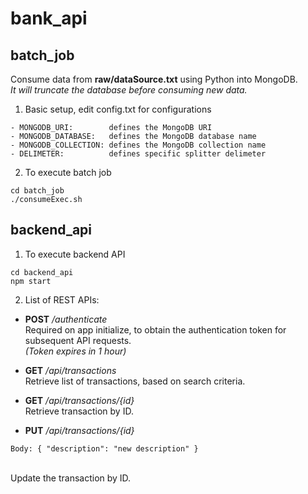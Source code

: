 # bank_api<br/>
## batch_job
Consume data from **raw/dataSource.txt** using Python into MongoDB.<br/>
_It will truncate the database before consuming new data._<br/>
1. Basic setup, edit config.txt for configurations
```
- MONGODB_URI:        defines the MongoDB URI
- MONGODB_DATABASE:   defines the MongoDB database name
- MONGODB_COLLECTION: defines the MongoDB collection name
- DELIMETER:          defines specific splitter delimeter
```
2. To execute batch job
```
cd batch_job
./consumeExec.sh
```
## backend_api
1. To execute backend API
```
cd backend_api
npm start
```
2. List of REST APIs:
- **POST** _/authenticate_
<br/>Required on app initialize, to obtain the authentication token for subsequent API requests.
<br/>_(Token expires in 1 hour)_

- **GET** _/api/transactions_
<br/>Retrieve list of transactions, based on search criteria.

- **GET** _/api/transactions/{id}_
<br/>Retrieve transaction by ID.

- **PUT** _/api/transactions/{id}_
```
Body: { "description": "new description" }
```
<br/>Update the transaction by ID.
